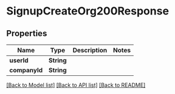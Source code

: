 # SignupCreateOrg200Response

## Properties
Name | Type | Description | Notes
------------ | ------------- | ------------- | -------------
**userId** | **String** |  | 
**companyId** | **String** |  | 

[[Back to Model list]](../README.md#documentation-for-models) [[Back to API list]](../README.md#documentation-for-api-endpoints) [[Back to README]](../README.md)


